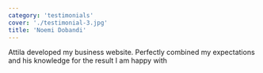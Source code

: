 ```yaml
---
category: 'testimonials'
cover: './testimonial-3.jpg'
title: 'Noemi Dobandi'
---
```


Attila developed my business website. Perfectly combined my expectations and his knowledge for the result I am happy with
